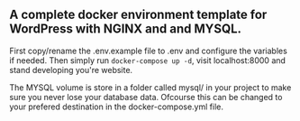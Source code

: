 A complete docker environment template for WordPress with NGINX and and MYSQL.
----------------------------------------------------------------------------------------------
First copy/rename the .env.example file to .env and configure the variables if needed.
Then simply run ``` docker-compose up -d ```, visit localhost:8000 and stand developing you're website.

The MYSQL volume is store in a folder called mysql/ in your project to make sure you never lose your database data. Ofcourse this can be changed to your prefered destination in the docker-compose.yml file.
